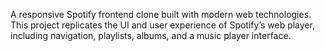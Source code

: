 A responsive Spotify frontend clone built with modern web technologies. This project replicates the UI and user experience of Spotify’s web player, including navigation, playlists, albums, and a music player interface.
